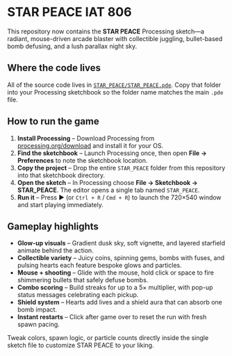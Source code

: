 # STAR PEACE IAT 806

This repository now contains the **STAR PEACE** Processing sketch—a radiant, mouse-driven arcade blaster with collectible juggling, bullet-based bomb defusing, and a lush parallax night sky.

## Where the code lives

All of the source code lives in [`STAR_PEACE/STAR_PEACE.pde`](STAR_PEACE/STAR_PEACE.pde). Copy that folder into your Processing sketchbook so the folder name matches the main `.pde` file.

## How to run the game

1. **Install Processing** – Download Processing from [processing.org/download](https://processing.org/download) and install it for your OS.
2. **Find the sketchbook** – Launch Processing once, then open **File → Preferences** to note the sketchbook location.
3. **Copy the project** – Drop the entire `STAR_PEACE` folder from this repository into that sketchbook directory.
4. **Open the sketch** – In Processing choose **File → Sketchbook → STAR_PEACE**. The editor opens a single tab named `STAR_PEACE`.
5. **Run it** – Press ▶️ (or `Ctrl + R` / `Cmd + R`) to launch the 720×540 window and start playing immediately.

## Gameplay highlights

- **Glow-up visuals** – Gradient dusk sky, soft vignette, and layered starfield animate behind the action.
- **Collectible variety** – Juicy coins, spinning gems, bombs with fuses, and pulsing hearts each feature bespoke glows and particles.
- **Mouse + shooting** – Glide with the mouse, hold click or space to fire shimmering bullets that safely defuse bombs.
- **Combo scoring** – Build streaks for up to a 5× multiplier, with pop-up status messages celebrating each pickup.
- **Shield system** – Hearts add lives and a shield aura that can absorb one bomb impact.
- **Instant restarts** – Click after game over to reset the run with fresh spawn pacing.

Tweak colors, spawn logic, or particle counts directly inside the single sketch file to customize STAR PEACE to your liking.

